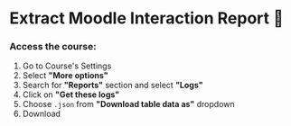 # Extract Moodle Interaction Report 🤖

### Access the course:
1. Go to Course's Settings
2. Select **"More options"**
3. Search for **"Reports"** section and select **"Logs"**
4. Click on **"Get these logs"**
5. Choose `.json` from **"Download table data as"** dropdown
6. Download